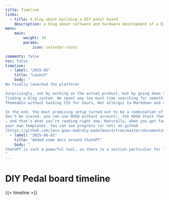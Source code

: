 ```yaml
---
title: Timeline
links:
  - title: A blog about building a DIY pedal board
    description: a blog about software and hardware development of a DIY pedal board and here is the timeline
menu:
    main: 
        weight: 10
        params:
            icon: calendar-stats

comments: false
toc: false
timeline:
  - label: "2025-05"
    title: "Launch"
    body: "
We finally launched the platform!

Surprisingly, not by working on the actual product, but by going down the wonderfully inefficient rabbit hole of
finding a blog system. We spent way too much time searching for something that was: Easy to use,
Themeable without hacking CSS for hours, Not allergic to Markdown and didn’t look like it was built in 2003

In the end, the most promising setup turned out to be a combination of Docker, HUGO (https://gohugo.io/
don't be scared, you can use HUGO without account), the HUGO Stack theme (https://github.com/CaiJimmy/hugo-theme-stack)
— and that’s what you’re reading right now. Naturally, when you get familiar with such a system you start to develop
your own templates. You can see progress (or not) on github
(https://github.com/jens-goes-mad/diy-pedalboard/tree/master/documentation-web-hugo-stack-theme)"
  - label: "2025-06-01"
    title: "Added some docs around ChatGPT"
    body: "
ChatGPT is such a powerful tool, so there is a section particular for [ChatGPT](/chatgpt) demonstrating usage and results.
"
---
```


# DIY Pedal board timeline

{{< timeline >}}
